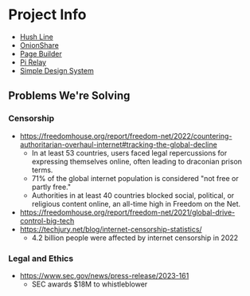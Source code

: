 # Project Info

- [Hush Line](https://github.com/scidsg/Project-Info/tree/main/Hush%20Line)
- [OnionShare](https://github.com/scidsg/Project-Info/tree/main/OnionShare)
- [Page Builder](https://github.com/scidsg/Project-Info/tree/main/Page%20Builder)
- [Pi Relay](https://github.com/scidsg/Project-Info/tree/main/Pi%20Relay)
- [Simple Design System](https://github.com/scidsg/Project-Info/tree/main/Simple%20Design%20System)

## Problems We're Solving

### Censorship
- https://freedomhouse.org/report/freedom-net/2022/countering-authoritarian-overhaul-internet#tracking-the-global-decline
  - In at least 53 countries, users faced legal repercussions for expressing themselves online, often leading to draconian prison terms.
  - 71% of the global internet population is considered "not free or partly free."
  - Authorities in at least 40 countries blocked social, political, or religious content online, an all-time high in Freedom on the Net.
- https://freedomhouse.org/report/freedom-net/2021/global-drive-control-big-tech
- https://techjury.net/blog/internet-censorship-statistics/
  - 4.2 billion people were affected by internet censorship in 2022 

### Legal and Ethics
- https://www.sec.gov/news/press-release/2023-161
  - SEC awards $18M to whistleblower 
